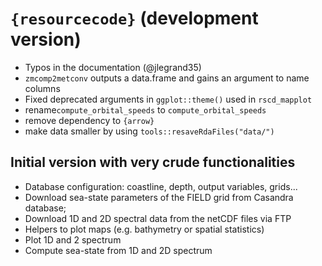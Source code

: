 # `{resourcecode}` (development version)

- Typos in the documentation (@jlegrand35)
- `zmcomp2metconv` outputs a data.frame and gains an argument to name columns
- Fixed deprecated arguments in `ggplot::theme()` used in `rscd_mapplot`
- rename`compute_orbital_speeds` to `compute_orbital_speeds`
- remove dependency to `{arrow}`
- make data smaller by using `tools::resaveRdaFiles("data/")`

## Initial version with very crude functionalities

- Database configuration: coastline, depth, output variables, grids...
- Download sea-state parameters of the FIELD grid from Casandra database;
- Download 1D and 2D spectral data from the netCDF files via FTP
- Helpers to plot maps (e.g. bathymetry or spatial statistics)
- Plot 1D and 2 spectrum
- Compute sea-state from 1D and 2D spectrum
